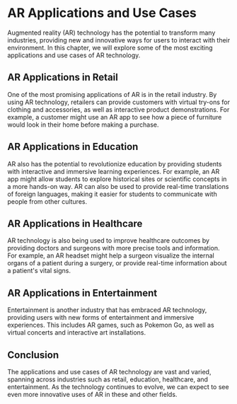 AR Applications and Use Cases
==========================================================================

Augmented reality (AR) technology has the potential to transform many industries, providing new and innovative ways for users to interact with their environment. In this chapter, we will explore some of the most exciting applications and use cases of AR technology.

AR Applications in Retail
-------------------------

One of the most promising applications of AR is in the retail industry. By using AR technology, retailers can provide customers with virtual try-ons for clothing and accessories, as well as interactive product demonstrations. For example, a customer might use an AR app to see how a piece of furniture would look in their home before making a purchase.

AR Applications in Education
----------------------------

AR also has the potential to revolutionize education by providing students with interactive and immersive learning experiences. For example, an AR app might allow students to explore historical sites or scientific concepts in a more hands-on way. AR can also be used to provide real-time translations of foreign languages, making it easier for students to communicate with people from other cultures.

AR Applications in Healthcare
-----------------------------

AR technology is also being used to improve healthcare outcomes by providing doctors and surgeons with more precise tools and information. For example, an AR headset might help a surgeon visualize the internal organs of a patient during a surgery, or provide real-time information about a patient's vital signs.

AR Applications in Entertainment
--------------------------------

Entertainment is another industry that has embraced AR technology, providing users with new forms of entertainment and immersive experiences. This includes AR games, such as Pokemon Go, as well as virtual concerts and interactive art installations.

Conclusion
----------

The applications and use cases of AR technology are vast and varied, spanning across industries such as retail, education, healthcare, and entertainment. As the technology continues to evolve, we can expect to see even more innovative uses of AR in these and other fields.

